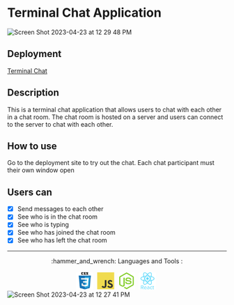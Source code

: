 # Terminal Chat Application

<img width="851" alt="Screen Shot 2023-04-23 at 12 29 48 PM" src="https://user-images.githubusercontent.com/53094729/233860814-ed22f037-2800-4cad-b3c7-9ec8f6e6e62c.png">

## Deployment
<p><a href="https://sweet-dodol-a631d4.netlify.app/" target="_blank">Terminal Chat</a></p>

## Description
<p>This is a terminal chat application that allows users to chat with each other in a chat room. The chat room is hosted on a server and users can connect to the server to chat with each other.</p>

## How to use
<p>Go to the deployment site to try out the chat. Each chat participant must their own window open</p>

## Users can
- [x] Send messages to each other
- [x] See who is in the chat room
- [x] See who is typing
- [x] See who has joined the chat room
- [x] See who has left the chat room

---
<div align="center">
:hammer_and_wrench: Languages and Tools : <br /><br />
<img src="https://github.com/devicons/devicon/blob/master/icons/css3/css3-original-wordmark.svg"width="40" height="40"/>&nbsp;
<img src="https://github.com/devicons/devicon/blob/master/icons/javascript/javascript-original.svg"width="40" height="40"/>&nbsp;
<img src="https://github.com/devicons/devicon/blob/master/icons/nodejs/nodejs-original.svg"width="40" height="40"/>&nbsp;
<img src="https://github.com/devicons/devicon/blob/master/icons/react/react-original-wordmark.svg" title="React" alt="React" width="40" height="40"/>&nbsp;
</div>
<img width="1270" alt="Screen Shot 2023-04-23 at 12 27 41 PM" src="https://user-images.githubusercontent.com/53094729/233860768-2556f078-259a-40de-aacf-6ab0a67a9fcb.png">

